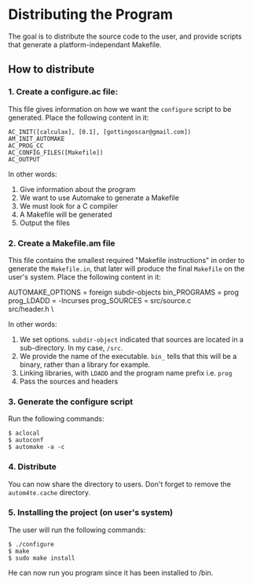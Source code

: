 # Distributing the Program

The goal is to distribute the source code to the user, and provide scripts that generate a platform-independant Makefile.

## How to distribute

### 1. Create a configure.ac file:

This file gives information on how we want the `configure` script to be generated. Place the following content in it:

```
AC_INIT([calculax], [0.1], [gottingoscar@gmail.com])
AM_INIT_AUTOMAKE
AC_PROG_CC
AC_CONFIG_FILES([Makefile])
AC_OUTPUT
````

In other words:

1) Give information about the program
2) We want to use Automake to generate a Makefile
3) We must look for a C compiler
4) A Makefile will be generated
5) Output the files

### 2. Create a Makefile.am file

This file contains the smallest required "Makefile instructions" in order to generate the `Makefile.in`, that later will produce the final `Makefile` on the user's system. Place the following content in it:

AUTOMAKE_OPTIONS = foreign subdir-objects
bin_PROGRAMS = prog
prog_LDADD = -lncurses
prog_SOURCES = src/source.c \
               src/header.h \

In other words:

1) We set options. `subdir-object` indicated that sources
are located in a sub-directory. In my case, `/src`.
2) We provide the name of the executable. `bin_` tells that this will be a binary, rather than a library for example.
3) Linking libraries, with `LDADD` and the program name prefix i.e. `prog`
4) Pass the sources and headers

### 3. Generate the configure script

Run the following commands:

```
$ aclocal
$ autoconf
$ automake -a -c
```

### 4. Distribute

You can now share the directory to users. Don't forget to remove the `autom4te.cache` directory.

### 5. Installing the project (on user's system)

The user will run the following commands:

```
$ ./configure
$ make
$ sudo make install
```

He can now run you program since it has been installed to /bin.